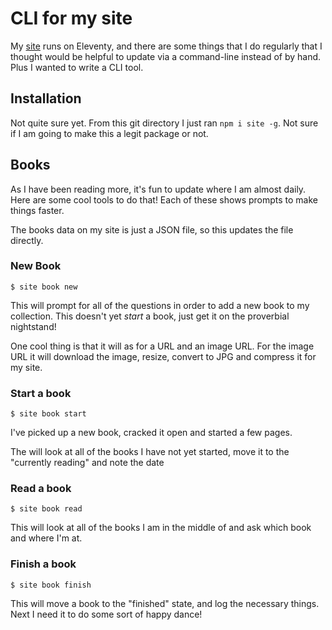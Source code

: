 # CLI for my site

My [site](https://steveostudios.com) runs on Eleventy, and there are some things that I do regularly that I thought would be helpful to update via a command-line instead of by hand. Plus I wanted to write a CLI tool.

## Installation

Not quite sure yet. From this git directory I just ran `npm i site -g`. Not sure if I am going to make this a legit package or not.
## Books

As I have been reading more, it's fun to update where I am almost daily. Here are some cool tools to do that! Each of these shows prompts to make things faster.

The books data on my site is just a JSON file, so this updates the file directly.

### New Book

```shell
$ site book new
```

This will prompt for all of the questions in order to add a new book to my collection. This doesn't yet _start_ a book, just get it on the proverbial nightstand!

One cool thing is that it will as for a URL and an image URL. For the image URL it will download the image, resize, convert to JPG and compress it for my site.

### Start a book

```shell
$ site book start
```

I've picked up a new book, cracked it open and started a few pages.

The will look at all of the books I have not yet started, move it to the "currently reading" and note the date

### Read a book

```shell
$ site book read
```

This will look at all of the books I am in the middle of and ask which book and where I'm at.

### Finish a book

```shell
$ site book finish
```

This will move a book to the "finished" state, and log the necessary things. Next I need it to do some sort of happy dance!

